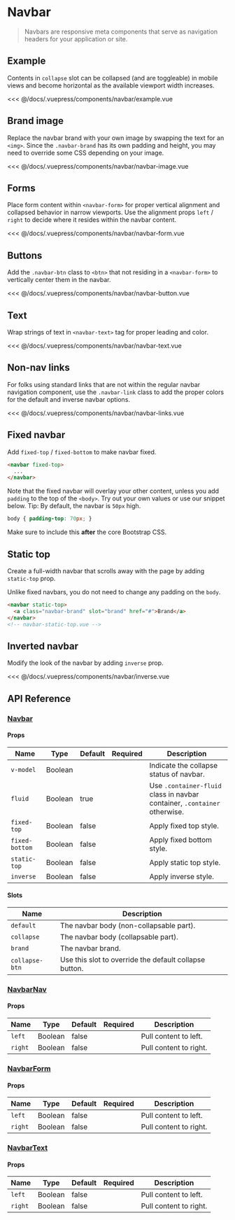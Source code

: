 # Navbar

> Navbars are responsive meta components that serve as navigation headers for your application or site.

## Example

Contents in `collapse` slot can be collapsed (and are toggleable) in mobile views and become horizontal as the available viewport width increases.

<navbar-example/>

<<< @/docs/.vuepress/components/navbar/example.vue

## Brand image

Replace the navbar brand with your own image by swapping the text for an `<img>`. Since the `.navbar-brand` has its own padding and height, you may need to override some CSS depending on your image.

<navbar-navbar-image/>

<<< @/docs/.vuepress/components/navbar/navbar-image.vue

## Forms

Place form content within `<navbar-form>` for proper vertical alignment and collapsed behavior in narrow viewports. Use the alignment props `left` / `right` to decide where it resides within the navbar content.

<navbar-navbar-form/>

<<< @/docs/.vuepress/components/navbar/navbar-form.vue

## Buttons

Add the `.navbar-btn` class to `<btn>` that not residing in a `<navbar-form>` to vertically center them in the navbar.

<navbar-navbar-button/>

<<< @/docs/.vuepress/components/navbar/navbar-button.vue

## Text

Wrap strings of text in `<navbar-text>` tag for proper leading and color.

<navbar-navbar-text/>

<<< @/docs/.vuepress/components/navbar/navbar-text.vue

## Non-nav links

For folks using standard links that are not within the regular navbar navigation component, use the `.navbar-link` class to add the proper colors for the default and inverse navbar options.

<navbar-navbar-links/>

<<< @/docs/.vuepress/components/navbar/navbar-links.vue

## Fixed navbar

Add `fixed-top` / `fixed-bottom` to make navbar fixed.

```html
<navbar fixed-top>
  ...
</navbar>
```

Note that the fixed navbar will overlay your other content, unless you add `padding` to the top of the `<body>`. Try out your own values or use our snippet below. Tip: By default, the navbar is `50px` high.

```css
body { padding-top: 70px; }
```

Make sure to include this **after** the core Bootstrap CSS.

## Static top

Create a full-width navbar that scrolls away with the page by adding `static-top` prop.

Unlike fixed navbars, you do not need to change any padding on the `body`.

```html
<navbar static-top>
  <a class="navbar-brand" slot="brand" href="#">Brand</a>
</navbar>
<!-- navbar-static-top.vue -->
```

## Inverted navbar

Modify the look of the navbar by adding `inverse` prop.

<navbar-inverse/>

<<< @/docs/.vuepress/components/navbar/inverse.vue

## API Reference

### [Navbar](https://github.com/uiv-lib/uiv/blob/1.x/src/components/navbar/Navbar.vue)

#### Props

Name           | Type       | Default  | Required | Description
------------   | ---------- | -------- | -------- | -----------------------
`v-model`      | Boolean    |          |          | Indicate the collapse status of navbar.
`fluid`        | Boolean    | true     |          | Use `.container-fluid` class in navbar container, `.container` otherwise.
`fixed-top`    | Boolean    | false    |          | Apply fixed top style.
`fixed-bottom` | Boolean    | false    |          | Apply fixed bottom style.
`static-top`   | Boolean    | false    |          | Apply static top style.
`inverse`      | Boolean    | false    |          | Apply inverse style.

#### Slots

Name             | Description
---------        | -----------------------
`default`        | The navbar body (non-collapsable part).
`collapse`       | The navbar body (collapsable part).
`brand`          | The navbar brand.
`collapse-btn`   | Use this slot to override the default collapse button.

### [NavbarNav](https://github.com/uiv-lib/uiv/blob/1.x/src/components/navbar/NavbarNav.js)

#### Props

Name           | Type       | Default  | Required | Description
------------   | ---------- | -------- | -------- | -----------------------
`left`         | Boolean    | false    |          | Pull content to left.
`right`        | Boolean    | false    |          | Pull content to right.

### [NavbarForm](https://github.com/uiv-lib/uiv/blob/1.x/src/components/navbar/NavbarForm.js)

#### Props

Name           | Type       | Default  | Required | Description
------------   | ---------- | -------- | -------- | -----------------------
`left`         | Boolean    | false    |          | Pull content to left.
`right`        | Boolean    | false    |          | Pull content to right.

### [NavbarText](https://github.com/uiv-lib/uiv/blob/1.x/src/components/navbar/NavbarText.js)

#### Props

Name           | Type       | Default  | Required | Description
------------   | ---------- | -------- | -------- | -----------------------
`left`         | Boolean    | false    |          | Pull content to left.
`right`        | Boolean    | false    |          | Pull content to right.
